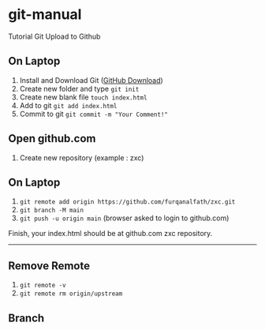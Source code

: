 # git-manual
Tutorial Git Upload to Github

## On Laptop
1. Install and Download Git ([GitHub Download](https://git-scm.com/downloads)) 
2. Create new folder and type 
`git init`
3. Create new blank file `touch index.html`
4. Add to git `git add index.html`
5. Commit to git `git commit -m "Your Comment!"`

## Open github.com
1. Create new repository (example : zxc)

## On Laptop
1. `git remote add origin https://github.com/furqanalfath/zxc.git`
2. `git branch -M main`
3. `git push -u origin main` (browser asked to login to github.com)

Finish, your index.html should be at github.com zxc repository.

---

## Remove Remote
1. `git remote -v`
2. `git remote rm origin/upstream`


## Branch

